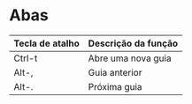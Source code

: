 # Abas
| Tecla de atalho | Descrição da função |
| --------------- | ------------------- |
| Ctrl-t          | Abre uma nova guia  |
| Alt-,           | Guia anterior       |
| Alt-.           | Próxima guia        |
